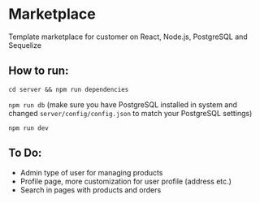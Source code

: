 # Marketplace
Template marketplace for customer on React, Node.js, PostgreSQL and Sequelize

## How to run:

`cd server && npm run dependencies`

`npm run db` (make sure you have PostgreSQL installed in system and changed `server/config/config.json` to match your PostgreSQL settings)

`npm run dev`

## To Do:

- Admin type of user for managing products
- Profile page, more customization for user profile (address etc.)
- Search in pages with products and orders
